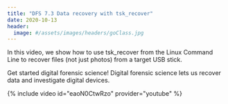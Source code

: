 ```yaml
---
title: "DFS 7.3 Data recovery with tsk_recover"
date: 2020-10-13
header:
  image: #/assets/images/headers/goClass.jpg
---
```


In this video, we show how to use tsk_recover from the Linux Command Line to recover files (not just photos) from a target USB stick.

Get started digital forensic science! Digital forensic science lets us recover data and investigate digital devices.

{% include video id="eaoN0CtwRzo" provider="youtube" %}